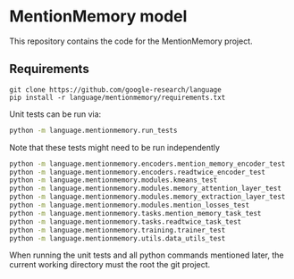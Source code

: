 # MentionMemory model

This repository contains the code for the MentionMemory project.

## Requirements

```
git clone https://github.com/google-research/language
pip install -r language/mentionmemory/requirements.txt
```

Unit tests can be run via:

```bash
python -m language.mentionmemory.run_tests
```

Note that these tests might need to be run independently

```bash
python -m language.mentionmemory.encoders.mention_memory_encoder_test
python -m language.mentionmemory.encoders.readtwice_encoder_test
python -m language.mentionmemory.modules.kmeans_test
python -m language.mentionmemory.modules.memory_attention_layer_test
python -m language.mentionmemory.modules.memory_extraction_layer_test
python -m language.mentionmemory.modules.mention_losses_test
python -m language.mentionmemory.tasks.mention_memory_task_test
python -m language.mentionmemory.tasks.readtwice_task_test
python -m language.mentionmemory.training.trainer_test
python -m language.mentionmemory.utils.data_utils_test
```

When running the unit tests and all python commands mentioned later, the current working directory must the root the git project.
